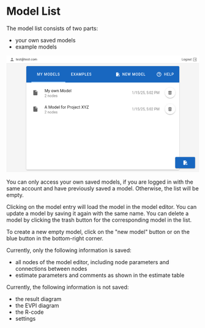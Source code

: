 # Model List

The model list consists of two parts:

- your own saved models
- example models

![Model List](./model-list.webp)

You can only access your own saved models, if you are logged in with the same account and have previously saved a model.
Otherwise, the list will be empty.

Clicking on the model entry will load the model in the model editor. You can update a model by saving it again with the
same name. You can delete a model by clicking the trash button for the corresponding model in the list.

To create a new empty model, click on the "new model" button or on the blue button in the bottom-right corner.

Currently, only the following information is saved:

- all nodes of the model editor, including node parameters and connections between nodes
- estimate parameters and comments as shown in the estimate table

Currently, the following information is not saved:

- the result diagram
- the EVPI diagram
- the R-code
- settings
